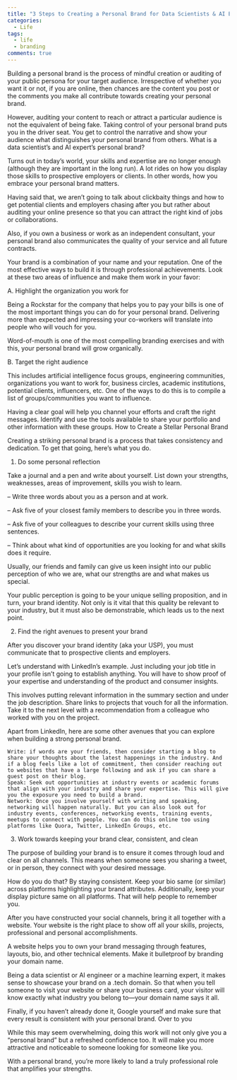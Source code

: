 ```yaml
---
title: "3 Steps to Creating a Personal Brand for Data Scientists & AI Engineers"
categories:
  - Life
tags:
  - life
  - branding
comments: true
---
```



Building a personal brand is the process of mindful creation or auditing of your public persona for your target audience. Irrespective of whether you want it or not, if you are online, then chances are the content you post or the comments you make all contribute towards creating your personal brand.

However, auditing your content to reach or attract a particular audience is not the equivalent of being fake. Taking control of your personal brand puts you in the driver seat. You get to control the narrative and show your audience what distinguishes your personal brand from others.
What is a data scientist’s and AI expert’s personal brand?

Turns out in today’s world, your skills and expertise are no longer enough (although they are important in the long run). A lot rides on how you display those skills to prospective employers or clients. In other words, how you embrace your personal brand matters.

Having said that, we aren’t going to talk about clickbaity things and how to get potential clients and employers chasing after you but rather about auditing your online presence so that you can attract the right kind of jobs or collaborations.

Also, if you own a business or work as an independent consultant, your personal brand also communicates the quality of your service and all future contracts.

Your brand is a combination of your name and your reputation. One of the most effective ways to build it is through professional achievements. Look at these two areas of influence and make them work in your favor:

A. Highlight the organization you work for

Being a Rockstar for the company that helps you to pay your bills is one of the most important things you can do for your personal brand. Delivering more than expected and impressing your co-workers will translate into people who will vouch for you.

Word-of-mouth is one of the most compelling branding exercises and with this, your personal brand will grow organically.

B. Target the right audience

This includes artificial intelligence focus groups, engineering communities, organizations you want to work for, business circles, academic institutions, potential clients, influencers, etc. One of the ways to do this is to compile a list of groups/communities you want to influence.

Having a clear goal will help you channel your efforts and craft the right messages. Identify and use the tools available to share your portfolio and other information with these groups.
How to Create a Stellar Personal Brand

Creating a striking personal brand is a process that takes consistency and dedication. To get that going, here’s what you do.

1. Do some personal reflection

Take a journal and a pen and write about yourself. List down your strengths, weaknesses, areas of improvement, skills you wish to learn.

–  Write three words about you as a person and at work.

– Ask five of your closest family members to describe you in three words.

– Ask five of your colleagues to describe your current skills using three sentences.

– Think about what kind of opportunities are you looking for and what skills does it require.

Usually, our friends and family can give us keen insight into our public perception of who we are, what our strengths are and what makes us special.

Your public perception is going to be your unique selling proposition, and in turn, your brand identity. Not only is it vital that this quality be relevant to your industry, but it must also be demonstrable, which leads us to the next point.

2. Find the right avenues to present your brand

After you discover your brand identity (aka your USP), you must communicate that to prospective clients and employers.

Let’s understand with LinkedIn’s example. Just including your job title in your profile isn’t going to establish anything. You will have to show proof of your expertise and understanding of the product and consumer insights.

This involves putting relevant information in the summary section and under the job description. Share links to projects that vouch for all the information. Take it to the next level with a recommendation from a colleague who worked with you on the project.

Apart from LinkedIn, here are some other avenues that you can explore when building a strong personal brand.

    Write: if words are your friends, then consider starting a blog to share your thoughts about the latest happenings in the industry. And if a blog feels like a lot of commitment, then consider reaching out to websites that have a large following and ask if you can share a guest post on their blog.
    Speak: Seek out opportunities at industry events or academic forums that align with your industry and share your expertise. This will give you the exposure you need to build a brand.
    Network: Once you involve yourself with writing and speaking, networking will happen naturally. But you can also look out for industry events, conferences, networking events, training events, meetups to connect with people. You can do this online too using platforms like Quora, Twitter, LinkedIn Groups, etc.

3.    Work towards keeping your brand clear, consistent, and clean

The purpose of building your brand is to ensure it comes through loud and clear on all channels. This means when someone sees you sharing a tweet, or in person, they connect with your desired message.

How do you do that? By staying consistent. Keep your bio same (or similar) across platforms highlighting your brand attributes. Additionally, keep your display picture same on all platforms. That will help people to remember you.

After you have constructed your social channels, bring it all together with a website. Your website is the right place to show off all your skills, projects, professional and personal accomplishments.

A website helps you to own your brand messaging through features, layouts, bio, and other technical elements. Make it bulletproof by branding your domain name.

Being a data scientist or AI engineer or a machine learning expert, it makes sense to showcase your brand on a .tech domain. So that when you tell someone to visit your website or share your business card, your visitor will know exactly what industry you belong to—your domain name says it all.

Finally, if you haven’t already done it, Google yourself and make sure that every result is consistent with your personal brand.
Over to you

While this may seem overwhelming, doing this work will not only give you a “personal brand” but a refreshed confidence too. It will make you more attractive and noticeable to someone looking for someone like you.

With a personal brand, you’re more likely to land a truly professional role that amplifies your strengths.